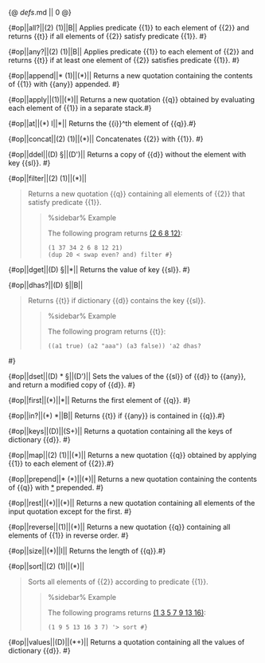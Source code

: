 {@ _defs_.md || 0 @}

{#op||all?||(2) (1)||B||
Applies predicate {{1}} to each element of {{2}} and returns {{t}} if all elements of {{2}} satisfy predicate {{1}}. #}

{#op||any?||(2) (1)||B||
Applies predicate {{1}} to each element of {{2}} and returns {{t}} if at least one element of {{2}} satisfies predicate {{1}}. #}

{#op||append||\* (1)||(\*)||
Returns a new quotation containing the contents of {{1}} with {{any}} appended. #}

{#op||apply||(1)||(\*)||
Returns a new quotation {{q}} obtained by evaluating each element of {{1}} in a separate stack.#}

{#op||at||(\*) I||\*||
Returns the {{i}}^th element of {{q}}.#}

{#op||concat||(2) (1)||(\*)||
Concatenates {{2}} with {{1}}. #}

{#op||ddel||(D) §||(D')||
Returns a copy of {{d}} without the element with key {{sl}}. #}

{#op||filter||(2) (1)||(\*)||
> Returns a new quotation {{q}} containing all elements of {{2}} that satisfy predicate {{1}}.
> 
> > %sidebar%
> > Example
> > 
> > The following program returns [(2 6 8 12)](class:kwd):
> > 
> >     (1 37 34 2 6 8 12 21) 
> >     (dup 20 < swap even? and) filter #}

{#op||dget||(D) §||\*||
Returns the value of key {{sl}}. #}

{#op||dhas?||(D) §||B||
> Returns {{t}} if dictionary {{d}} contains the key {{sl}}.
> 
> > %sidebar%
> > Example
> >  
> > The following program returns {{t}}:
> > 
> >     ((a1 true) (a2 "aaa") (a3 false)) 'a2 dhas?
 #}

{#op||dset||(D) \* §||(D')||
Sets the values of the {{sl}} of {{d}}  to {{any}}, and return a modified copy of {{d}}. #}

{#op||first||(\*)||\*||
Returns the first element of {{q}}. #}

{#op||in?||(\*) \*||B||
Returns {{t}} if {{any}} is contained in {{q}}.#}

{#op||keys||(D)||(S+)||
Returns a quotation containing all the keys of dictionary {{d}}. #}

{#op||map||(2) (1)||(\*)||
Returns a new quotation {{q}} obtained by applying {{1}} to each element of {{2}}.#}

{#op||prepend||\* (\*)||(\*)||
Returns a new quotation containing the contents of {{q}} with [\*](class:kwd) prepended. #}

{#op||rest||(\*)||(\*)||
Returns a new quotation containing all elements of the input quotation except for the first. #}

{#op||reverse||(1)||(\*)||
Returns a new quotation {{q}} containing all elements of {{1}} in reverse order. #}

{#op||size||(\*)||I||
Returns the length of {{q}}.#}

{#op||sort||(2) (1)||(\*)||
> Sorts all elements of {{2}} according to predicate {{1}}. 
> 
> > %sidebar%
> > Example
> > 
> > The following programs returns [(1 3 5 7 9 13 16)](class:kwd):
> > 
> >     (1 9 5 13 16 3 7) '> sort #}

{#op||values||(D)||(\*+)||
Returns a quotation containing all the values of dictionary {{d}}. #}

